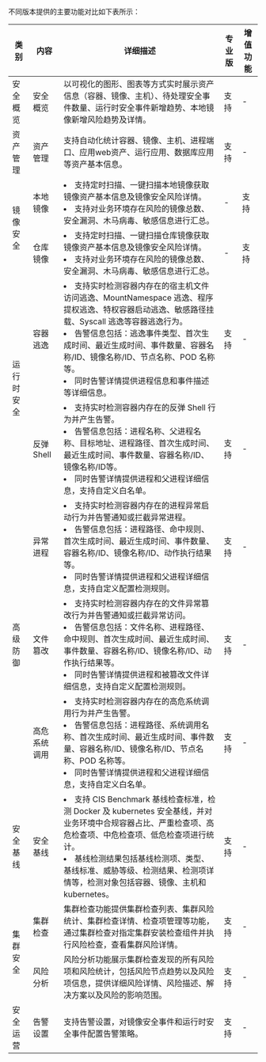 不同版本提供的主要功能对比如下表所示：

<table>
<thead>
<tr>
<th><strong>类别</strong></th>
<th><strong>内容</strong></th>
<th><strong>详细描述</strong></th>
<th><strong>专业版</strong></th>
<th><strong>增值功能</strong></th>
</tr>
</thead>
<tbody><tr>
<td>安全概览</td>
<td>安全概览</td>
<td>以可视化的图形、图表等方式实时展示资产信息（容器、镜像、主机）、待处理安全事件数量、运行时安全事件新增趋势、本地镜像新增风险趋势及详情。</td>
<td>支持</td>
<td>-</td>
</tr>
<tr>
<td>资产管理</td>
<td>资产管理</td>
<td>支持自动化统计容器、镜像、主机、进程端口、应用web资产、运行应用、数据库应用等资产基本信息。</td>
<td>支持</td>
<td>-</td>
</tr>
<tr>
<td  rowspan=2 >镜像安全</td>
<td>本地镜像</td>
<td><li>支持定时扫描、一键扫描本地镜像获取镜像资产基本信息及镜像安全风险详情。<li>支持对业务环境存在风险的镜像总数、安全漏洞、木马病毒、敏感信息进行汇总。</td>
<td>-</td>
<td>支持</td>
</tr>
<tr>
<td>仓库镜像</td>
<td><li>支持定时扫描、一键扫描仓库镜像获取镜像资产基本信息及镜像安全风险详情。<li>支持对业务环境存在风险的镜像总数、安全漏洞、木马病毒、敏感信息进行汇总。</td>
<td>-</td>
<td>支持</td>
</tr>
<tr>
<td  rowspan=2 >运行时安全</td>
<td>容器逃逸</td>
<td><li>支持实时检测容器内存在的宿主机文件访问逃逸、MountNamespace 逃逸、程序提权逃逸、特权容器启动逃逸、敏感路径挂载、Syscall 逃逸等容器逃逸行为。<li>告警信息包括：逃逸事件类型、首次生成时间、最近生成时间、事件数量、容器名称/ID、镜像名称/ID、节点名称、POD 名称等。<li>同时告警详情提供进程信息和事件描述等详细信息。</td>
<td>支持</td>
<td>-</td>
</tr>
<tr>
<td>反弹 Shell</td>
<td><li>支持实时检测容器内存在的反弹 Shell 行为并产生告警。<li>告警信息包括：进程名称、父进程名称、目标地址、进程路径、首次生成时间、最近生成时间、事件数量、容器名称/ID、镜像名称/ID等。<li>同时告警详情提供进程和父进程详细信息，支持自定义白名单。</td>
<td>支持</td>
<td>-</td>
</tr>
<tr>
<td  rowspan=3>高级防御</td>
<td>异常进程</td>
<td><li>支持实时检测容器内存在的进程异常启动行为并告警通知或拦截异常进程。<li>告警信息包括：进程路径、命中规则、首次生成时间、最近生成时间、事件数量、容器名称/ID、镜像名称/ID、动作执行结果等。<li>同时告警详情提供进程和父进程详细信息，支持自定义配置检测规则。</td>
<td>支持</td>
<td>-</td>
</tr>
<tr>
<td>文件篡改</td>
<td><li>支持实时检测容器内存在的文件异常篡改行为并告警通知或拦截异常访问。<li>告警信息包括：文件名称、进程路径、命中规则、首次生成时间、最近生成时间、事件数量、容器名称/ID、镜像名称/ID、动作执行结果等。<li>同时告警详情提供进程和被篡改文件详细信息，支持自定义配置检测规则。</td>
<td>支持</td>
<td>-</td>
</tr>
<tr>
<td>高危系统调用</td>
<td><li>支持实时检测容器内存在的高危系统调用行为并产生告警。<li>告警信息包括：进程路径、系统调用名称、首次生成时间、最近生成时间、事件数量、容器名称/ID、镜像名称/ID、节点名称、POD 名称等。<li>同时告警详情提供进程和父进程详细信息，支持自定义白名单。</td>
<td>支持</td>
<td>-</td>
</tr>
<tr>
<td>安全基线</td>
<td>安全基线</td>
<td><li>支持 CIS Benchmark 基线检查标准，检测 Docker 及 kubernetes 安全基线，并对业务环境中合规容器占比、严重检查项、高危检查项、中危检查项、低危检查项进行统计。<li>基线检测结果包括基线检测项、类型、基线标准、威胁等级、检测结果、检测项详情等，检测对象包括容器、镜像、主机和 kubernetes。</td>
<td>支持</td>
<td>-</td>
</tr>
<tr>
<td  rowspan=2 >集群安全</td>
<td>集群检查</td>
<td>集群检查功能提供集群检查列表、集群风险统计、集群检查详情、检查项管理等功能，通过集群检查对指定集群安装检查组件并执行风险检查，查看集群风险详情。</td>
<td>支持</td>
<td>-</td>
</tr>
<tr>
<td>风险分析</td>
<td>风险分析功能展示集群检查发现的所有风险项和风险统计，包括风险节点趋势以及风险项信息，提供详细风险详情、风险描述、解决方案以及风险的影响范围。</td>
<td>支持</td>
<td>-</td>
</tr>
<tr>
<td>安全运营</td>
<td>告警设置</td>
<td>支持告警设置，对镜像安全事件和运行时安全事件配置告警策略。</td>
<td>支持</td>
<td>-</td>
</tr>
</tbody></table>
